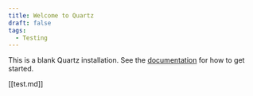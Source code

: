 ```yaml
---
title: Welcome to Quartz
draft: false
tags:
  - Testing
---
```


This is a blank Quartz installation.
See the [documentation](https://quartz.jzhao.xyz) for how to get started.

[[test.md]]
